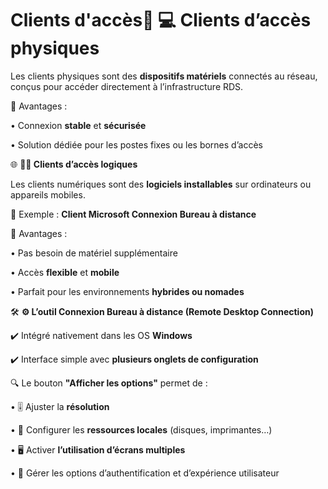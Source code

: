 # Clients d'accès🔌 **💻 Clients d’accès physiques**

Les clients physiques sont des **dispositifs matériels** connectés au réseau, conçus pour accéder directement à l’infrastructure RDS.

🎯 Avantages :

• Connexion **stable** et **sécurisée**

• Solution dédiée pour les postes fixes ou les bornes d’accès



🌐 **🧑‍💻 Clients d’accès logiques**

Les clients numériques sont des **logiciels installables** sur ordinateurs ou appareils mobiles.

📲 Exemple : **Client Microsoft Connexion Bureau à distance**

🎯 Avantages :

• Pas besoin de matériel supplémentaire

• Accès **flexible** et **mobile**

• Parfait pour les environnements **hybrides ou nomades**



🛠️ **⚙️ L’outil Connexion Bureau à distance (Remote Desktop Connection)**

✔️ Intégré nativement dans les OS **Windows**

✔️ Interface simple avec **plusieurs onglets de configuration**

🔍 Le bouton **"Afficher les options"** permet de :

• 🎚️ Ajuster la **résolution**

• 📁 Configurer les **ressources locales** (disques, imprimantes…)

• 🖥️ Activer **l’utilisation d’écrans multiples**

• 🔐 Gérer les options d’authentification et d’expérience utilisateur
